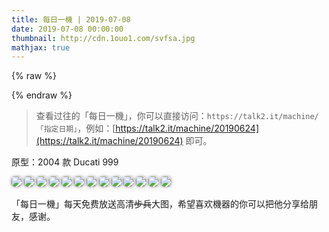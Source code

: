 ```yaml
---
title: 每日一機 | 2019-07-08      
date: 2019-07-08 00:00:00
thumbnail: http://cdn.1ouo1.com/svfsa.jpg
mathjax: true
---
```


{% raw %}
<style>

img{  
    border-radius: 5px;  
    box-shadow: 0px 0px 5px #888888;

    }  
#youngb{  
    border-radius: 0px;  
    box-shadow: 0px 0px 0px #FFFFFF;

    } 
         
</style>
{% endraw %}

> 查看过往的「每日一機」，你可以直接访问：`https://talk2.it/machine/「指定日期」`，例如：[https://talk2.it/machine/20190624](https://talk2.it/machine/20190624) 即可。

原型：2004 款 Ducati 999

![](http://cdn.1ouo1.com/0dzuk.jpg?imageView2/0/q/100|watermark/1/image/aHR0cDovL2Nkbi4xb3VvMS5jb20vJUU2JUIwJUI0JUU1JThEJUIwLnBuZw==/dissolve/100/gravity/South/dx/10/dy/10)
![](http://cdn.1ouo1.com/11rri.jpg?imageView2/0/q/100|watermark/1/image/aHR0cDovL2Nkbi4xb3VvMS5jb20vJUU2JUIwJUI0JUU1JThEJUIwLnBuZw==/dissolve/100/gravity/South/dx/10/dy/10)
![](http://cdn.1ouo1.com/bhw7q.jpg?imageView2/0/q/100|watermark/1/image/aHR0cDovL2Nkbi4xb3VvMS5jb20vJUU2JUIwJUI0JUU1JThEJUIwLnBuZw==/dissolve/100/gravity/South/dx/10/dy/10)
![](http://cdn.1ouo1.com/tiz76.jpg?imageView2/0/q/100|watermark/1/image/aHR0cDovL2Nkbi4xb3VvMS5jb20vJUU2JUIwJUI0JUU1JThEJUIwLnBuZw==/dissolve/100/gravity/South/dx/10/dy/10)
![](http://cdn.1ouo1.com/5xp4j.jpg?imageView2/0/q/100|watermark/1/image/aHR0cDovL2Nkbi4xb3VvMS5jb20vJUU2JUIwJUI0JUU1JThEJUIwLnBuZw==/dissolve/100/gravity/South/dx/10/dy/10)
![](http://cdn.1ouo1.com/3m2lk.jpg?imageView2/0/q/100|watermark/1/image/aHR0cDovL2Nkbi4xb3VvMS5jb20vJUU2JUIwJUI0JUU1JThEJUIwLnBuZw==/dissolve/100/gravity/South/dx/10/dy/10)
![](http://cdn.1ouo1.com/7s5uc.jpg?imageView2/0/q/100|watermark/1/image/aHR0cDovL2Nkbi4xb3VvMS5jb20vJUU2JUIwJUI0JUU1JThEJUIwLnBuZw==/dissolve/100/gravity/South/dx/10/dy/10)
![](http://cdn.1ouo1.com/6dok9.jpg?imageView2/0/q/100|watermark/1/image/aHR0cDovL2Nkbi4xb3VvMS5jb20vJUU2JUIwJUI0JUU1JThEJUIwLnBuZw==/dissolve/100/gravity/South/dx/10/dy/10)
![](http://cdn.1ouo1.com/tszty.jpg?imageView2/0/q/100|watermark/1/image/aHR0cDovL2Nkbi4xb3VvMS5jb20vJUU2JUIwJUI0JUU1JThEJUIwLnBuZw==/dissolve/100/gravity/South/dx/10/dy/10)
![](http://cdn.1ouo1.com/02177.jpg?imageView2/0/q/100|watermark/1/image/aHR0cDovL2Nkbi4xb3VvMS5jb20vJUU2JUIwJUI0JUU1JThEJUIwLnBuZw==/dissolve/100/gravity/South/dx/10/dy/10)
![](http://cdn.1ouo1.com/svfsa.jpg?imageView2/0/q/100|watermark/1/image/aHR0cDovL2Nkbi4xb3VvMS5jb20vJUU2JUIwJUI0JUU1JThEJUIwLnBuZw==/dissolve/100/gravity/South/dx/10/dy/10)
![](http://cdn.1ouo1.com/g4gxo.jpg?imageView2/0/q/100|watermark/1/image/aHR0cDovL2Nkbi4xb3VvMS5jb20vJUU2JUIwJUI0JUU1JThEJUIwLnBuZw==/dissolve/100/gravity/South/dx/10/dy/10)
![](http://cdn.1ouo1.com/in59n.jpg?imageView2/0/q/100|watermark/1/image/aHR0cDovL2Nkbi4xb3VvMS5jb20vJUU2JUIwJUI0JUU1JThEJUIwLnBuZw==/dissolve/100/gravity/South/dx/10/dy/10)

「每日一機」每天免费放送高清~~步兵~~大图，希望喜欢機器的你可以把他分享给朋友，感谢。

